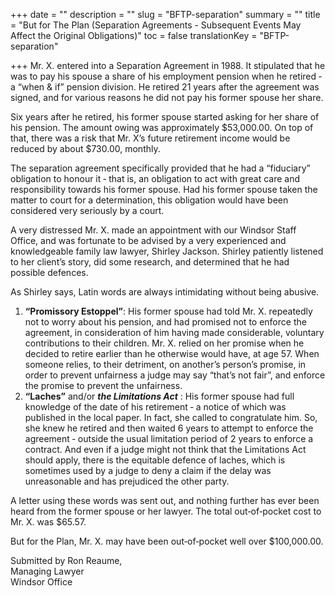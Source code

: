 +++
date = ""
description = ""
slug = "BFTP-separation"
summary = ""
title = "But for The Plan (Separation Agreements - Subsequent Events May Affect the Original Obligations)"
toc = false
translationKey = "BFTP-separation"

+++
Mr. X. entered into a Separation Agreement in 1988. It stipulated that he was to pay his spouse a share of his employment pension when he retired ‐ a “when & if” pension division. He retired 21 years after the agreement was signed, and for various reasons he did not pay his former spouse her share.

Six years after he retired, his former spouse started asking for her share of his pension. The amount owing was approximately $53,000.00. On top of that, there was a risk that Mr. X’s future retirement income would be reduced by about $730.00, monthly.

The separation agreement specifically provided that he had a “fiduciary” obligation to honour it ‐ that is, an obligation to act with great care and responsibility towards his former spouse. Had his former spouse taken the matter to court for a determination, this obligation would have been considered very seriously by a court.

A very distressed Mr. X. made an appointment with our Windsor Staff Office, and was fortunate to be advised by a very experienced and knowledgeable family law lawyer, Shirley Jackson. Shirley patiently listened to her client’s story, did some research, and determined that he had possible defences.

As Shirley says, Latin words are always intimidating without being abusive.

1. **“Promissory Estoppel”**: His former spouse had told Mr. X. repeatedly not to worry about his pension, and had promised not to enforce the agreement, in consideration of him having made considerable, voluntary contributions to their children. Mr. X. relied on her promise when he decided to retire earlier than he otherwise would have, at age 57. When someone relies, to their detriment, on another’s person’s promise, in order to prevent unfairness a judge may say “that’s not fair”, and enforce the promise to prevent the unfairness.
2. **“Laches”** and/or **_the Limitations Act_** : His former spouse had full knowledge of the date of his retirement ‐ a notice of which was published in the local paper. In fact, she called to congratulate him. So, she knew he retired and then waited 6 years to attempt to enforce the agreement ‐ outside the usual limitation period of 2 years to enforce a contract. And even if a judge might not think that the Limitations Act should apply, there is the equitable defence of laches, which is sometimes used by a judge to deny a claim if the delay was unreasonable and has prejudiced the other party.

A letter using these words was sent out, and nothing further has ever been heard from the former spouse or her lawyer. The total out‐of‐pocket cost to Mr. X. was $65.57.

But for the Plan, Mr. X. may have been out‐of‐pocket well over $100,000.00.

Submitted by Ron Reaume,  
Managing Lawyer  
Windsor Office